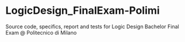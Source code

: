 # LogicDesign_FinalExam-Polimi
Source code, specifics, report and tests for Logic Design Bachelor Final Exam @ Politecnico di Milano
